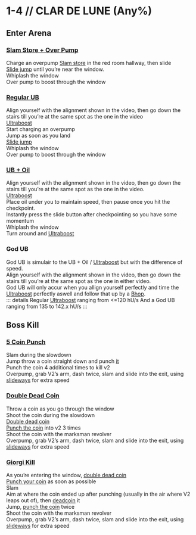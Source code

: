 # 1-4 // CLAR DE LUNE (Any%)
## Enter Arena
### [Slam Store + Over Pump](https://youtu.be/4uwNYTG6wPM)
Charge an overpump
[Slam store](http://localhost:8080/guides/speedrun-tech.html#slam-store) in the red room hallway, then slide <br />
[Slide jump](http://localhost:8080/guides/speedrun-tech.html#slide-jump) until you’re near the window. <br />
Whiplash the window <br />
Over pump to boost through the window <br />
### [Regular UB](https://youtu.be/4uwNYTG6wPM&t=11s)
Align yourself with the alignment shown in the video, then go down the stairs till you’re at the same spot as the one in the video <br />
[Ultraboost](http://localhost:8080/guides/speedrun-tech.html#ub-ultraboost) <br /> 
Start charging an overpump <br />
Jump as soon as you land <br />
[Slide jump](http://localhost:8080/guides/speedrun-tech.html#slide-jump) <br />
Whiplash the window <br />
Over pump to boost through the window <br />
### [UB + Oil](https://youtu.be/4uwNYTG6wPM&t=24s)
Align yourself with the alignment shown in the video, then go down the stairs till you’re at the same spot as the one in the video. <br />
[Ultraboost](http://localhost:8080/guides/speedrun-tech.html#ub-ultraboost) <br />
Place oil under you to maintain speed, then pause once you hit the checkpoint. <br />
Instantly press the slide button after checkpointing so you have some momentum <br />
Whiplash the window <br />
Turn around and [Ultraboost](http://localhost:8080/guides/speedrun-tech.html#ub-ultraboost) <br />
### God UB
God UB is simulair to the UB + Oil / [Ultraboost](http://localhost:8080/guides/speedrun-tech.html#ub-ultraboost) but with the difference of speed. <br />
Align yourself with the alignment shown in the video, then go down the stairs till you’re at the same spot as the one in either video. <br />
God UB will only accur when you allign yourself perfectly and time the [Ultraboost](http://localhost:8080/guides/speedrun-tech.html#ub-ultraboost) perfectly aswell and follow that up by a [Bhop](http://localhost:8080/guides/speedrun-tech.html#bhop). <br />
::: details
Regular [Ultraboost](http://localhost:8080/guides/speedrun-tech.html#ub-ultraboost) ranging from <=120 hU/s And a God UB ranging from 135 to 142.x hU/s 
:::
## Boss Kill
### [5 Coin Punch](https://youtu.be/W8pI1cWF8lE)
Slam during the slowdown <br />
Jump throw a coin straight down and punch [it](http://localhost:8080/guides/speedrun-tech.html#coin-punch) <br />
Punch the coin 4 additional times to kill v2 <br />
Overpump, grab V2’s arm, dash twice, slam and slide into the exit, using [slideways](http://localhost:8080/guides/speedrun-tech.html#slideways) for extra speed <br />
### [Double Dead Coin](https://youtu.be/W8pI1cWF8lE&t=13s)
Throw a coin as you go through the window <br />
Shoot the coin during the slowdown <br />
[Double dead coin](http://localhost:8080/guides/speedrun-tech.html#double-dead-coin) <br />
[Punch the coin](http://localhost:8080/guides/speedrun-tech.html#coin-punch) into v2 3 times <br />
Shoot the coin with the marksman revolver <br />
Overpump, grab V2’s arm, dash twice, slam and slide into the exit, using [slideways](http://localhost:8080/guides/speedrun-tech.html#slideways) for extra speed <br />
### [Giorgi Kill](https://youtu.be/W8pI1cWF8lE&t=24s)
As you’re entering the window, [double dead coin](http://localhost:8080/guides/speedrun-tech.html#double-dead-coin) <br />
[Punch your coin](http://localhost:8080/guides/speedrun-tech.html#coin-punch) as soon as possible <br />
Slam <br />
Aim at where the coin ended up after punching (usually in the air where V2 leaps out of), then [deadcoin](http://localhost:8080/guides/speedrun-tech.html#dead-coins) it <br />
Jump, [punch the coin](http://localhost:8080/guides/speedrun-tech.html#coin-punch) twice <br />
Shoot the coin with the marksman revolver <br />
Overpump, grab V2’s arm, dash twice, slam and slide into the exit, using [slideways](http://localhost:8080/guides/speedrun-tech.html#slideways) for extra speed <br />

